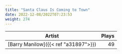 ```yaml
---
title: "Santa Claus Is Coming to Town"
date: 2022-12-08/2022T07:23:53
weight: 274
---
```




 Artist | Plays 
----- | -----:
[Barry Manilow]({{< ref "a31897">}}) | 49
